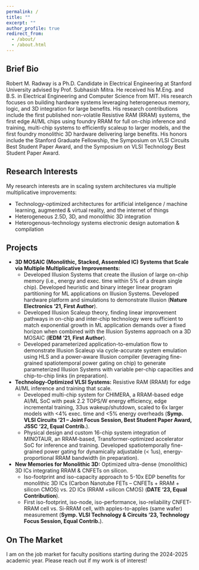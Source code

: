 ```yaml
---
permalink: /
title: ""
excerpt: ""
author_profile: true
redirect_from: 
  - /about/
  - /about.html
---
```


Brief Bio
------------
Robert M. Radway is a Ph.D. Candidate in Electrical Engineering at Stanford University advised by Prof. Subhasish Mitra. He received his M.Eng. and B.S. in Electrical Engineering and Computer Science from MIT. His research focuses on building hardware systems leveraging heterogeneous memory, logic, and 3D integration for large benefits. His research contributions include the first published non-volatile Resistive RAM (RRAM) systems, the first edge AI/ML chips using foundry RRAM for full on-chip inference and training, multi-chip systems to efficiently scaleup to larger models, and the first foundry monolithic 3D hardware delivering large benefits. His honors include the Stanford Graduate Fellowship, the Symposium on VLSI Circuits Best Student Paper Award, and the Symposium on VLSI Technology Best Student Paper Award.

Research Interests
--------------
My research interests are in scaling system architectures via multiple multiplicative improvements:
  * Technology-optimized architectures for artificial inteligence / machine learning, augmented & virtual reality, and the internet of things
  * Heterogeneous 2.5D, 3D, and monolithic 3D integration
  * Heterogenous-technology systems electronic design automation & compilation

Projects
--------
* **3D MOSAIC (Monolithic, Stacked, Assembled IC) Systems that Scale via Multiple Multiplicative Improvements:**
  * Developed Illusion Systems that create the illusion of large on-chip memory (i.e., energy and exec. time within 5% of a dream single chip). Developed heuristic and binary integer linear program partitioning for ML applications on Illusion Systems. Developed hardware platform and simulations to demonstrate Illusion (**Nature Electronics ‘21, First Author**).
  * Developed Illusion Scaleup theory, finding linear improvement pathways in on-chip and inter-chip technology were sufficient to match exponential growth in ML application demands over a fixed horizon when combined with the Illusion Systems approach on a 3D MOSAIC (**IEDM ‘21, First Author**).
  * Developed parameterized application-to-emulation flow to demonstrate Illusion Scaleup via cycle-accurate system emulation using HLS and a power-aware Illusion compiler (leveraging fine-grained spatiotemporal power gating on chip) to generate parameterized Illusion Systems with variable per-chip capacities and chip-to-chip links (in preparation).
* **Technology-Optimized VLSI Systems:** Resistive RAM (RRAM) for edge AI/ML inference and training that scale.
  * Developed multi-chip system for CHIMERA, a RRAM-based edge AI/ML SoC with peak 2.2 TOPS/W energy efficiency, edge incremental training, 33us wakeup/shutdown, scaled to 6x larger models with <4% exec. time and <5% energy overheads (**Symp. VLSI Circuits ‘21 – Joint Focus Session, Best Student Paper Award, JSSC ‘22, Equal Contrib.**).
  * Physical design and custom 16-chip system integration of MINOTAUR, an RRAM-based, Transformer-optimized accelerator SoC for inference and training. Developed spatiotemporally fine-grained power gating for dynamically adjustable (< 1us), energy-proportional RRAM bandwidth (in preparation).
* **New Memories for Monolithic 3D:** Optimized ultra-dense (monolithic) 3D ICs integrating RRAM & CNFETs on silicon.
  * Iso-footprint and iso-capacity approach to 5-10x EDP benefits for monolithic 3D ICs (Carbon Nanotube FETs – CNFETs + RRAM + silicon CMOS) vs. 2D ICs (RRAM +silicon CMOS) (**DATE ‘23, Equal Contribution**).
  * First iso-footprint, iso-node, iso-performance, iso-reliability CNFET-RRAM cell vs. Si-RRAM cell, with apples-to-apples (same wafer) measurement (**Symp. VLSI Technology & Circuits ‘23, Technology Focus Session, Equal Contrib.**).

On The Market
-------------
I am on the job market for faculty positions starting during the 2024-2025 academic year. Please reach out if my work is of interest!
